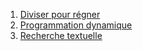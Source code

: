 1. [Diviser pour régner](../3.1_Diviser_pour_regner/cours/)  
2. [Programmation dynamique](../3.2_Programmation_dynamique/cours/)
3. [Recherche textuelle](../3.3_Recherche_textuelle/cours/)

